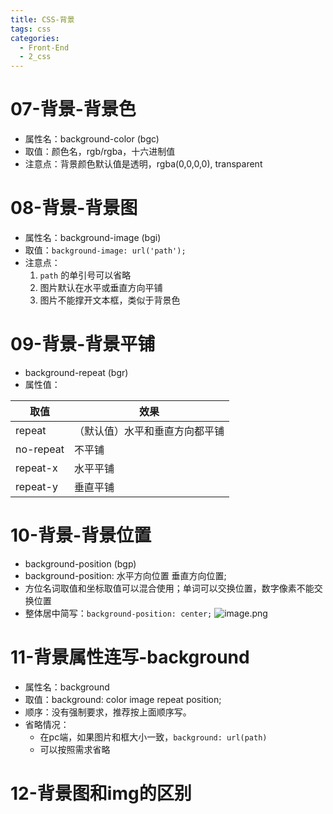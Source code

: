 ```yaml
---
title: CSS-背景
tags: css
categories:
  - Front-End
  - 2_css
---
```

# 07-背景-背景色
- 属性名：background-color (bgc)
- 取值：颜色名，rgb/rgba，十六进制值
- 注意点：背景颜色默认值是透明，rgba(0,0,0,0), transparent
# 08-背景-背景图
- 属性名：background-image (bgi)
- 取值：`background-image: url('path');`
- 注意点：
    1. `path` 的单引号可以省略
    2. 图片默认在水平或垂直方向平铺
    3. 图片不能撑开文本框，类似于背景色
# 09-背景-背景平铺
- background-repeat (bgr)
- 属性值：

| 取值      | 效果                           |
| --------- | ------------------------------ |
| repeat    | （默认值）水平和垂直方向都平铺 |
| no-repeat | 不平铺                         |
| repeat-x  | 水平平铺                       |
| repeat-y  | 垂直平铺                       | 
# 10-背景-背景位置
- background-position (bgp)
- background-position: 水平方向位置 垂直方向位置;
- 方位名词取值和坐标取值可以混合使用；单词可以交换位置，数字像素不能交换位置
- 整体居中简写：`background-position: center;`
![image.png](https://illyber-images.oss-cn-chengdu.aliyuncs.com/202308030857624.png)
# 11-背景属性连写-background
- 属性名：background
- 取值：background: color image repeat position;
- 顺序：没有强制要求，推荐按上面顺序写。
- 省略情况：
    - 在pc端，如果图片和框大小一致，`background: url(path)`
    - 可以按照需求省略
# 12-背景图和img的区别

